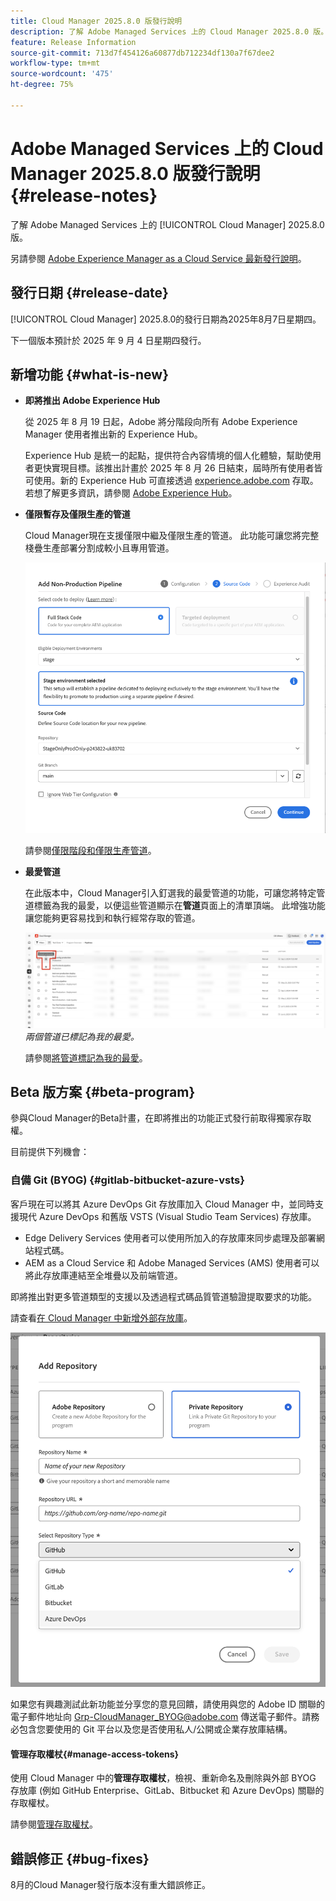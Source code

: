 ```yaml
---
title: Cloud Manager 2025.8.0 版發行說明
description: 了解 Adobe Managed Services 上的 Cloud Manager 2025.8.0 版。
feature: Release Information
source-git-commit: 713d7f454126a60877db712234df130a7f67dee2
workflow-type: tm+mt
source-wordcount: '475'
ht-degree: 75%

---
```


# Adobe Managed Services 上的 Cloud Manager 2025.8.0 版發行說明 {#release-notes}

<!-- RELEASE WIKI  https://wiki.corp.adobe.com/display/DMSArchitecture/Cloud+Manager+2025.04.0+Release -->

了解 Adobe Managed Services 上的 [!UICONTROL Cloud Manager] 2025.8.0 版。

另請參閱 [Adobe Experience Manager as a Cloud Service 最新發行說明](https://experienceleague.adobe.com/zh-hant/docs/experience-manager-cloud-service/content/release-notes/home)。

## 發行日期 {#release-date}

[!UICONTROL Cloud Manager] 2025.8.0的發行日期為2025年8月7日星期四。

<!-- There are no significant new features or bug fixes in the May Cloud Manager release. -->

下一個版本預計於 2025 年 9 月 4 日星期四發行。

<!-- SAVE FOR FUTURE POSSIBLE USE There are no significant new features or bug fixes in the May Cloud Manager release. -->


## 新增功能 {#what-is-new}

* **即將推出 Adobe Experience Hub**

  從 2025 年 8 月 19 日起，Adobe 將分階段向所有 Adobe Experience Manager 使用者推出新的 Experience Hub。

  Experience Hub 是統一的起點，提供符合內容情境的個人化體驗，幫助使用者更快實現目標。該推出計畫於 2025 年 8 月 26 日結束，屆時所有使用者皆可使用。新的 Experience Hub 可直接透過 [experience.adobe.com](https://experience.adobe.com/) 存取。若想了解更多資訊，請參閱 [Adobe Experience Hub](https://experienceleague.adobe.com/en/docs/experience-manager-65/content/experience-hub/experience-hub)。

* **僅限暫存及僅限生產的管道**

  Cloud Manager現在支援僅限中繼及僅限生產的管道。 此功能可讓您將完整棧疊生產部署分割成較小且專用管道。<!-- This feature went into GA from Private beta in the June 5, 2025 CM release -->

  ![已選取「完整棧疊程式碼」選項按鈕並選取「中繼」環境的「新增非生產管道」對話方塊](/help/release-notes/assets/add-non-production-pipeline.png)

  請參閱[僅限階段和僅限生產管道](/help/using/stage-prod-only.md)。

* **最愛管道**

  在此版本中，Cloud Manager引入釘選我的最愛管道的功能，可讓您將特定管道標籤為我的最愛，以便這些管道顯示在&#x200B;**管道**&#x200B;頁面上的清單頂端。 此增強功能讓您能夠更容易找到和執行經常存取的管道。<!-- CMGR-68293 -->

  ![Pipelines marked as favorites](/help/release-notes/assets/pipeline-favorites.png) *兩個管道已標記為我的最愛。*

  請參閱[將管道標記為我的最愛](/help/using/managing-pipelines.md#pipeline-favorites)。


## Beta 版方案 {#beta-program}

參與Cloud Manager的Beta計畫，在即將推出的功能正式發行前取得獨家存取權。

目前提供下列機會：


### 自備 Git (BYOG) {#gitlab-bitbucket-azure-vsts}

<!-- BOTH CS & AMS -->

客戶現在可以將其 Azure DevOps Git 存放庫加入 Cloud Manager 中，並同時支援現代 Azure DevOps 和舊版 VSTS (Visual Studio Team Services) 存放庫。

* Edge Delivery Services 使用者可以使用所加入的存放庫來同步處理及部署網站程式碼。
* AEM as a Cloud Service 和 Adobe Managed Services (AMS) 使用者可以將此存放庫連結至全堆疊以及前端管道。

即將推出對更多管道類型的支援以及透過程式碼品質管道驗證提取要求的功能。

請查看[在 Cloud Manager 中新增外部存放庫](/help/managing-code/external-repositories.md)。

![Add Repository dialog box](/help/release-notes/assets/azure-repo.png)

如果您有興趣測試此新功能並分享您的意見回饋，請使用與您的 Adobe ID 關聯的電子郵件地址向 [Grp-CloudManager_BYOG@adobe.com](mailto:grp-cloudmanager_byog@adobe.com) 傳送電子郵件。請務必包含您要使用的 Git 平台以及您是否使用私人/公開或企業存放庫結構。

#### 管理存取權杖{#manage-access-tokens}

使用 Cloud Manager 中的&#x200B;**管理存取權杖**，檢視、重新命名及刪除與外部 BYOG 存放庫 (例如 GitHub Enterprise、GitLab、Bitbucket 和 Azure DevOps) 關聯的存取權杖。

請參閱[管理存取權杖](/help/managing-code/manage-access-tokens.md)。

<!-- If you are interested in testing this new feature and sharing your feedback, send an email to [Grp-CloudManager_BYOG@adobe.com](mailto:grp-cloudmanager_byog@adobe.com) from your email address associated with your Adobe ID. -->

## 錯誤修正 {#bug-fixes}

8月的Cloud Manager發行版本沒有重大錯誤修正。

<!--
Known Issues {#known-issues}

* A -->

